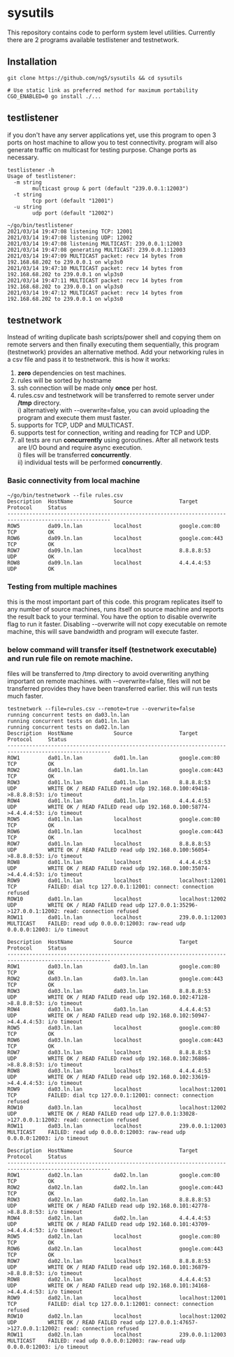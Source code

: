 # sysutils

This repository contains code to perform system level utilities. Currently there are 2 programs available testlistener
and testnetwork.

## Installation

```
git clone https://github.com/ng5/sysutils && cd sysutils

# Use static link as preferred method for maximum portability
CGO_ENABLED=0 go install ./...
```

## testlistener

if you don't have any server applications yet, use this program to open 3 ports on host machine to allow you to test
connectivity. program will also generate traffic on multicast for testing purpose. Change ports as necessary.

```
testlistener -h    
Usage of testlistener:
  -m string
    	multicast group & port (default "239.0.0.1:12003")
  -t string
    	tcp port (default "12001")
  -u string
    	udp port (default "12002")
```

```
~/go/bin/testlistener                  
2021/03/14 19:47:08 listening TCP: 12001
2021/03/14 19:47:08 listening UDP: 12002
2021/03/14 19:47:08 listening MULTICAST: 239.0.0.1:12003
2021/03/14 19:47:08 generating MULTICAST: 239.0.0.1:12003
2021/03/14 19:47:09 MULTICAST packet: recv 14 bytes from 192.168.68.202 to 239.0.0.1 on wlp3s0
2021/03/14 19:47:10 MULTICAST packet: recv 14 bytes from 192.168.68.202 to 239.0.0.1 on wlp3s0
2021/03/14 19:47:11 MULTICAST packet: recv 14 bytes from 192.168.68.202 to 239.0.0.1 on wlp3s0
2021/03/14 19:47:12 MULTICAST packet: recv 14 bytes from 192.168.68.202 to 239.0.0.1 on wlp3s0
```

## testnetwork

Instead of writing duplicate bash scripts/power shell and copying them on remote servers and then finally executing them
sequentially, this program (testnetwork) provides an alternative method. Add your networking rules in a csv file and
pass it to testnetwork. this is how it works:

1. <b>zero</b> dependencies on test machines.
2. rules will be sorted by hostname
3. ssh connection will be made only <b>once</b> per host.
4. rules.csv and testnetwork will be transferred to remote server under <b>/tmp</b> directory. <br>
   i) alternatively with --overwrite=false, you can avoid uploading the program and execute them must faster.
5. supports for TCP, UDP and MULTICAST.
6. supports test for connection, writing and reading for TCP and UDP.
7. all tests are run <b>concurrently</b> using goroutines. After all network tests are I/O bound and require async
   execution.<br>
   i) files will be transferred <b>concurrently</b>. <br>
   ii) individual tests will be performed <b>concurrently</b>.

### Basic connectivity from local machine

```
~/go/bin/testnetwork --file rules.csv
Description  HostName             Source               Target               Protocol     Status      
-------------------------------------------------------------------------------------------------------
ROW5         da09.ln.lan          localhost            google.com:80        TCP          OK          
ROW6         da09.ln.lan          localhost            google.com:443       TCP          OK          
ROW7         da09.ln.lan          localhost            8.8.8.8:53           UDP          OK          
ROW8         da09.ln.lan          localhost            4.4.4.4:53           UDP          OK   
```

### Testing from multiple machines

this is the most important part of this code. this program replicates itself to any number of source machines, runs
itself on source machine and reports the result back to your terminal. You have the option to disable overwrite flag to
run it faster. Disabling --overwrite will not copy executable on remote machine, this will save bandwidth and program
will execute faster.

### below command will transfer itself (testnetwork executable) and run rule file on remote machine.

files will be transferred to /tmp directory to avoid overwriting anything important on remote machines. with
--overwrite=false, files will not be transferred provides they have been transferred earlier. this will run tests much
faster.

```
testnetwork --file=rules.csv --remote=true --overwrite=false
running concurrent tests on da03.ln.lan
running concurrent tests on da01.ln.lan
running concurrent tests on da02.ln.lan
Description  HostName             Source               Target               Protocol     Status      
-------------------------------------------------------------------------------------------------------
ROW1         da01.ln.lan          da01.ln.lan          google.com:80        TCP          OK          
ROW2         da01.ln.lan          da01.ln.lan          google.com:443       TCP          OK          
ROW3         da01.ln.lan          da01.ln.lan          8.8.8.8:53           UDP          WRITE OK / READ FAILED read udp 192.168.0.100:49418->8.8.8.8:53: i/o timeout
ROW4         da01.ln.lan          da01.ln.lan          4.4.4.4:53           UDP          WRITE OK / READ FAILED read udp 192.168.0.100:58774->4.4.4.4:53: i/o timeout
ROW5         da01.ln.lan          localhost            google.com:80        TCP          OK          
ROW6         da01.ln.lan          localhost            google.com:443       TCP          OK          
ROW7         da01.ln.lan          localhost            8.8.8.8:53           UDP          WRITE OK / READ FAILED read udp 192.168.0.100:56054->8.8.8.8:53: i/o timeout
ROW8         da01.ln.lan          localhost            4.4.4.4:53           UDP          WRITE OK / READ FAILED read udp 192.168.0.100:35074->4.4.4.4:53: i/o timeout
ROW9         da01.ln.lan          localhost            localhost:12001      TCP          FAILED: dial tcp 127.0.0.1:12001: connect: connection refused
ROW10        da01.ln.lan          localhost            localhost:12002      UDP          WRITE OK / READ FAILED read udp 127.0.0.1:35296->127.0.0.1:12002: read: connection refused
ROW11        da01.ln.lan          localhost            239.0.0.1:12003      MULTICAST    FAILED: read udp 0.0.0.0:12003: raw-read udp 0.0.0.0:12003: i/o timeout

Description  HostName             Source               Target               Protocol     Status      
-------------------------------------------------------------------------------------------------------
ROW1         da03.ln.lan          da03.ln.lan          google.com:80        TCP          OK          
ROW2         da03.ln.lan          da03.ln.lan          google.com:443       TCP          OK          
ROW3         da03.ln.lan          da03.ln.lan          8.8.8.8:53           UDP          WRITE OK / READ FAILED read udp 192.168.0.102:47128->8.8.8.8:53: i/o timeout
ROW4         da03.ln.lan          da03.ln.lan          4.4.4.4:53           UDP          WRITE OK / READ FAILED read udp 192.168.0.102:50947->4.4.4.4:53: i/o timeout
ROW5         da03.ln.lan          localhost            google.com:80        TCP          OK          
ROW6         da03.ln.lan          localhost            google.com:443       TCP          OK          
ROW7         da03.ln.lan          localhost            8.8.8.8:53           UDP          WRITE OK / READ FAILED read udp 192.168.0.102:36886->8.8.8.8:53: i/o timeout
ROW8         da03.ln.lan          localhost            4.4.4.4:53           UDP          WRITE OK / READ FAILED read udp 192.168.0.102:33619->4.4.4.4:53: i/o timeout
ROW9         da03.ln.lan          localhost            localhost:12001      TCP          FAILED: dial tcp 127.0.0.1:12001: connect: connection refused
ROW10        da03.ln.lan          localhost            localhost:12002      UDP          WRITE OK / READ FAILED read udp 127.0.0.1:33028->127.0.0.1:12002: read: connection refused
ROW11        da03.ln.lan          localhost            239.0.0.1:12003      MULTICAST    FAILED: read udp 0.0.0.0:12003: raw-read udp 0.0.0.0:12003: i/o timeout

Description  HostName             Source               Target               Protocol     Status      
-------------------------------------------------------------------------------------------------------
ROW1         da02.ln.lan          da02.ln.lan          google.com:80        TCP          OK          
ROW2         da02.ln.lan          da02.ln.lan          google.com:443       TCP          OK          
ROW3         da02.ln.lan          da02.ln.lan          8.8.8.8:53           UDP          WRITE OK / READ FAILED read udp 192.168.0.101:42778->8.8.8.8:53: i/o timeout
ROW4         da02.ln.lan          da02.ln.lan          4.4.4.4:53           UDP          WRITE OK / READ FAILED read udp 192.168.0.101:43709->4.4.4.4:53: i/o timeout
ROW5         da02.ln.lan          localhost            google.com:80        TCP          OK          
ROW6         da02.ln.lan          localhost            google.com:443       TCP          OK          
ROW7         da02.ln.lan          localhost            8.8.8.8:53           UDP          WRITE OK / READ FAILED read udp 192.168.0.101:36879->8.8.8.8:53: i/o timeout
ROW8         da02.ln.lan          localhost            4.4.4.4:53           UDP          WRITE OK / READ FAILED read udp 192.168.0.101:34168->4.4.4.4:53: i/o timeout
ROW9         da02.ln.lan          localhost            localhost:12001      TCP          FAILED: dial tcp 127.0.0.1:12001: connect: connection refused
ROW10        da02.ln.lan          localhost            localhost:12002      UDP          WRITE OK / READ FAILED read udp 127.0.0.1:47657->127.0.0.1:12002: read: connection refused
ROW11        da02.ln.lan          localhost            239.0.0.1:12003      MULTICAST    FAILED: read udp 0.0.0.0:12003: raw-read udp 0.0.0.0:12003: i/o timeout

```
